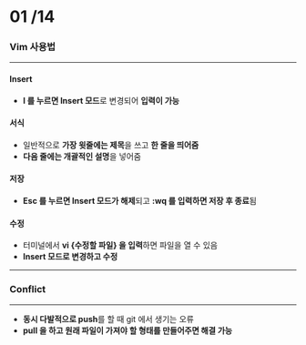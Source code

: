 # 01 /14

### Vim 사용법

***

#### Insert

* **I 를 누르면 Insert 모드**로 변경되어 **입력이 가능**

#### 서식

* 일반적으로 **가장 윗줄에는 제목**을 쓰고 **한 줄을 띄어줌**
* **다음 줄에는 개괄적인 설명**을 넣어줌

#### 저장

* **Esc 를 누르면 Insert 모드가 해제**되고 **:wq 를 입력하면 저장 후 종료**됨

#### 수정

* 터미널에서 **vi {수정할 파일} 을 입력**하면 파일을 열 수 있음
* **Insert 모드로 변경하고 수정**

***

### Conflict

***

* **동시 다발적으로 push**를 할 때 git 에서 생기는 오류
* **pull 을 하고 원래 파일이 가져야 할 형태를 만들어주면 해결 가능**

